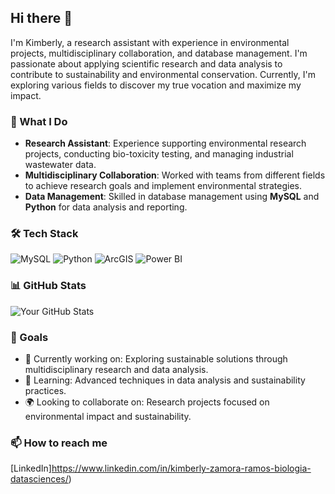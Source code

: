 ## Hi there 👋

I'm Kimberly, a research assistant with experience in environmental projects, multidisciplinary collaboration, and database management. I'm passionate about applying scientific research and data analysis to contribute to sustainability and environmental conservation. Currently, I'm exploring various fields to discover my true vocation and maximize my impact.

### 🌱 What I Do
- **Research Assistant**: Experience supporting environmental research projects, conducting bio-toxicity testing, and managing industrial wastewater data.
- **Multidisciplinary Collaboration**: Worked with teams from different fields to achieve research goals and implement environmental strategies.
- **Data Management**: Skilled in database management using **MySQL** and **Python** for data analysis and reporting.

### 🛠️ Tech Stack
![MySQL](https://img.shields.io/badge/-MySQL-000?&logo=mysql)
![Python](https://img.shields.io/badge/-Python-000?&logo=python)
![ArcGIS](https://img.shields.io/badge/-ArcGIS-000?&logo=arcgis)
![Power BI](https://img.shields.io/badge/-Power%20BI-000?&logo=powerbi)

### 📊 GitHub Stats
![Your GitHub Stats](https://github-readme-stats.vercel.app/api?username=yourusername&show_icons=true&theme=radical)

### 🎯 Goals
- 🔭 Currently working on: Exploring sustainable solutions through multidisciplinary research and data analysis.
- 🌱 Learning: Advanced techniques in data analysis and sustainability practices.
- 🌍 Looking to collaborate on: Research projects focused on environmental impact and sustainability.

### 📫 How to reach me
[LinkedIn]https://www.linkedin.com/in/kimberly-zamora-ramos-biologia-datasciences/) 

